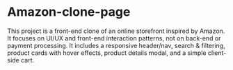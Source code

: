 # Amazon-clone-page
This project is a front-end clone of an online storefront inspired by Amazon. It focuses on UI/UX and front-end interaction patterns, not on back-end or payment processing. It includes a responsive header/nav, search &amp; filtering, product cards with hover effects, product details modal, and a simple client-side cart.

